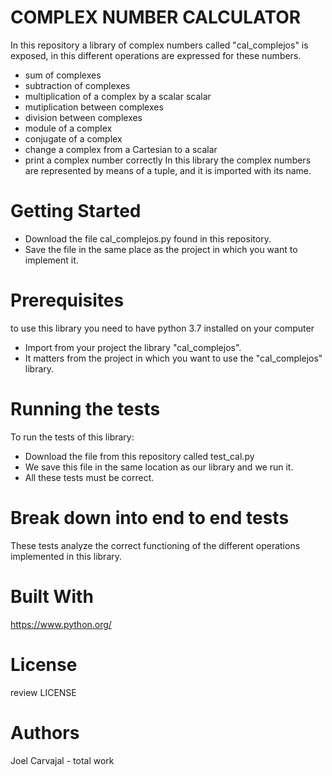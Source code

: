 # COMPLEX NUMBER CALCULATOR
In this repository a library of complex numbers called "cal_complejos" is exposed, in this different operations are expressed for these numbers.
   - sum of complexes
   - subtraction of complexes
   - multiplication of a complex by a scalar scalar
   - mutiplication between complexes
   - division between complexes
   - module of a complex
   - conjugate of a complex
   - change a complex from a Cartesian to a scalar
   - print a complex number correctly
In this library the complex numbers are represented by means of a tuple, and it is imported with its name.
# Getting Started
- Download the file cal_complejos.py found in this repository.
- Save the file in the same place as the project in which you want to implement it.
# Prerequisites
to use this library you need to have python 3.7 installed on your computer
- Import from your project the library "cal_complejos".
- It matters from the project in which you want to use the "cal_complejos" library.
# Running the tests
To run the tests of this library:
- Download the file from this repository called test_cal.py
- We save this file in the same location as our library and we run it.
- All these tests must be correct.
# Break down into end to end tests
These tests analyze the correct functioning of the different operations implemented in this library.
# Built With
https://www.python.org/
# License
review LICENSE
# Authors 
Joel Carvajal - total work
